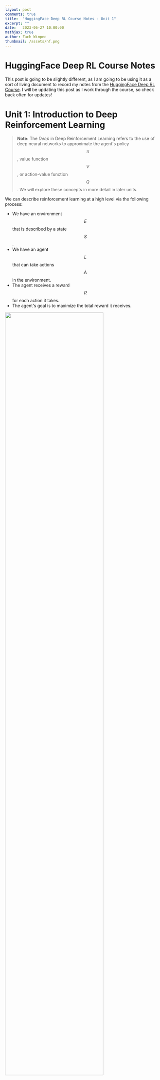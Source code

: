 ```yaml
---
layout: post
comments: true
title:  "HuggingFace Deep RL Course Notes - Unit 1"
excerpt: ""
date:   2023-06-27 10:00:00
mathjax: true
author: Zach Wimpee
thumbnail: /assets/hf.png
---
```


# HuggingFace Deep RL Course Notes
This post is going to be slightly different, as I am going to be using it as a sort of living document to record my notes from the [HuggingFace Deep RL Course](https://huggingface.co/course/chapter1). I will be updating this post as I work through the course, so check back often for updates!

# Unit 1: Introduction to Deep Reinforcement Learning

> **Note:** The *Deep* in Deep Reinforcement Learning refers to the use of deep neural networks to approximate the agent's policy $$ \pi$$ , value function $$ V$$ , or action-value function $$ Q$$ . We will explore these concepts in more detail in later units.

We can describe reinforcement learning at a high level via the following process:
- We have an environment $$ E$$ that is described by a state$$ S$$ .
- We have an agent $$ L$$ that can take actions $$ A$$ in the environment.
- The agent receives a reward $$ R$$ for each action it takes.
- The agent's goal is to maximize the total reward it receives.

<div class="imgcap_noborder">
<img src="/assets/rl-process.jpg" width="80%">
</div>


More formally, we can say that an agent first receives an observation $$ s_0$$  from the environment. The agent then takes an action $$ a_0$$  based on the observation $$ s_0$$ . The environment then transitions to a new state $$ s_1$$ and returns a reward $$ r_1$$ to the agent. This process repeats until the agent reaches a terminal state.

We can further formalize this even further with the following definitions:

## Definitions

### Environment
An environment $$ E$$  is a function that maps states to rewards:

$$ 
E: S \rightarrow R
$$ 

and is described by a state$$ s_t$$ at time$$ t$$ :

$$ 
s_t \in S
$$ 

That is, given some state $$ s_t$$ , the environment $$ E$$ will return a reward$$ r_t$$. The environment also transitions to a new state$$ s_{t+1}$$ . This reward and observations about the new state are then provided to the agent,$$ L$$ .

### Agent
An agent $$ L$$ is an entity that exists within and interacts with the environment $$ E $$ . Roughly speaking, the agent $$ L$$ is the entity that is trying to solve the RL problem. The agent $$ L$$ is described by a policy $$ \pi$$ and takes actions$$ a_t$$ in the environment$$ E$$. 

More formally, the agent is described by a policy$$ \pi$$ that maps states to actions:

$$ 
L: S \rightarrow A
$$ 

That is, given some observation about the current state$$ s_t$$ , the agent$$ L$$ will return an action$$ a_t$$ . This choice is determined by the agent's policy$$ \pi$$ .


### Policy
A policy$$ \pi$$ is a function that maps states to actions:

$$ 
\pi: S \rightarrow A
$$ 

That is, given some observation about the current state$$ s_t$$ , the policy$$ \pi$$ will return an action$$ a_t$$ . This choice is determined by the agent's policy$$ \pi$$ .

<div class="imgcap_noborder">
<img src="/assets/policy.jpg" width="80%">
</div>

### Reward
A reward$$ r_t$$ is a scalar value that the agent receives after taking an action$$ a_t$$ :

$$ 
r_t \in R
$$ 

That is, given some action$$ a_t$$ , the agent$$ L$$ will receive a reward$$ r_t$$ from the environment$$ E$$ .

### Return
The return$$ R_t$$ is the sum of the rewards that the agent receives after taking an action$$ a_t$$ :
$$ 
R_t = r_t + r_{t+1} + r_{t+2} + \cdots
$$ 

That is, given some action$$ a_t$$ , the agent$$ L$$ will receive a reward$$ r_t$$ from the environment$$ E$$ . The agent will then take another action$$ a_{t+1}$$ and receive a reward$$ r_{t+1}$$ from the environment$$ E$$ . This process repeats until the agent reaches a terminal state. The return at a given time$$ R_t$$ is the sum of all of these rewards up to that point.

### Discounted Return
The discounted return $$ G_t$$  is the sum of the rewards that the agent receives after taking an action $$ a_t$$ , but with each reward discounted by a factor $$ \gamma$$ :

$$ 
G_t = r_t + \gamma r_{t+1} + \gamma^2 r_{t+2} + \cdots
$$ 

That is, given some action$$ a_t$$ , the agent$$ L$$ will receive a reward$$ r_t$$ from the environment$$ E$$ . The agent will then take another action$$ a_{t+1}$$ and receive a reward$$ r_{t+1}$$ from the environment$$ E$$ . This process repeats until the agent reaches a terminal state. The return at a given time$$ R_t$$ is the sum of all of these rewards up to that point, but with each reward discounted by a factor$$ \gamma$$ . This ensures that the more highly probable, early rewards are weighted more heavily than the less probable, later rewards, with respect to the final total return.

This idea is a little bit tricky, so we can take a look at the following figure to get a better intuition for why this needs to be done:

<div class="imgcap_noborder">
<img src="/assets/rewards_3.jpg" width="80%">
</div>

In this figure, we see that our agent (the mouse) has an advesary (the cat). The cat is intially positioned in the top left corner of the grid, and the mouse is positioned in the bottom middle tile. The mouse's goal is to maximize the amount of cheese it can eat over a given interval before one of the following two events occur:

- The mouse eats all of the cheese
- The cat eats the mouse

The cheese positioned closer to the mouse will need to be weighted higher than the cheese further away, because otherwise our policy might end up causing our agent to get eaten by the cat. This is because the agent will be more likely to get eaten by the cat than it is to eat the cheese further away. This is why we need to discount the rewards that are further away from the agent.

## RL-Problem: Finding the Optimal Policy
We can now describe the RL problem as finding the optimal policy$$ \pi^*$$ that maximizes the return$$ R_t$$ :

$$ 
\pi^* = \underset{\pi}{\text{argmax}} \sum_{t=0}^{\infty} R_t
$$ 

There are two main approaches to solving this problem:
- Value-based methods
- Policy-based methods

<div class="imgcap_noborder">
<img src="/assets/two-approaches.jpg" width="80%">
</div>

### Value-Based Methods
Value-based methods attempt to find the optimal policy$$ \pi^*$$ by finding the optimal value function$$ V^*$$ :

$$ 
V^* = \underset{\pi}{\text{argmax}} \sum_{t=0}^{\infty} R_t
$$ 

We will explore value-based methods in more detail in the next chapter.

### Policy-Based Methods
Policy-based methods attempt to find the optimal policy$$ \pi^*$$ directly:

$$ 
\pi^* = \underset{\pi}{\text{argmax}} \sum_{t=0}^{\infty} R_t
$$ 

We will explore policy-based methods in more detail in later chapters, but for now we can say that policy-based methods are typically more sample efficient than value-based methods, and have become increasingly popular in recent years given the advancements in deep learning algorithms and capabilities empowered by powerful GPUs.


## Summary
Returning back to what we introduced at the beginning of this unit, we can describe reinforcement learning as the following process:
- We have an environment$$ E$$ that is described by a state$$ S$$ .
- We have an agent$$ L$$ that can take actions$$ A$$ in the environment.
- The agent receives a reward$$ R$$ for each action it takes, along with an observation about the new state.

We can state the goal of the agent as maximizing the total reward it receives.

That is, the agent's goal is to maximize the return$$ R_t$$ :

$$ 
R_t = r_t + r_{t+1} + r_{t+2} + \cdots
$$ 

Therefore *our* goal will be to find the optimal polciy$$ \pi^*$$ that maximizes the return$$ R_t$$ :

$$ 
\pi^* = \underset{\pi}{\text{argmax}} \sum_{t=0}^{\infty} R_t
$$ 

We can solve this problem using either value-based methods or policy-based methods.

In the next unit, we will explore value-based methods in more detail through the use of Q-Learning, a popular value-based method for solving RL problems.

#### References
- [HuggingFace Deep RL Course](https://huggingface.co/course/chapter1)